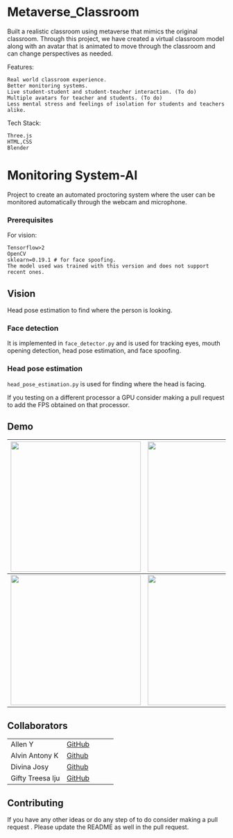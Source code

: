 
# Metaverse_Classroom
Built a realistic classroom using metaverse that  mimics the original classroom. Through this project, we have created a virtual classroom model along with an avatar that is animated to move through the classroom and can change perspectives as needed.

Features:
```
Real world classroom experience.
Better monitoring systems.
Live student-student and student-teacher interaction. (To do)
Multiple avatars for teacher and students. (To do)
Less mental stress and feelings of isolation for students and teachers alike.
```
Tech Stack:
```
Three.js
HTML,CSS
Blender
```
# Monitoring System-AI

Project to create an automated proctoring system where the user can be monitored automatically through the webcam and microphone. 
### Prerequisites

For vision:
```
Tensorflow>2
OpenCV
sklearn=0.19.1 # for face spoofing. 
The model used was trained with this version and does not support recent ones.
```

## Vision
 Head pose estimation to find where the person is looking.


### Face detection
It is implemented in `face_detector.py` and is used for tracking eyes, mouth opening detection, head pose estimation, and face spoofing.

### Head pose estimation
`head_pose_estimation.py` is used for finding where the head is facing.

If you testing on a different processor a GPU consider making a pull request to add the FPS obtained on that processor.

## Demo

| <img src="https://github.com/Alleny244/Metaverse_Classroom/assets/56961826/baa58e66-792a-43aa-9c0b-a529272d25fb"  width="300" height="300"> | <img src="https://github.com/Alleny244/Metaverse_Classroom/assets/56961826/aa3bc7d1-5a1a-40a6-bfa7-36733158c2cd"  width="300" height="300">                        |
| ----------------------------------- | ----------------------------------- |
| <img src="https://github.com/Alleny244/Metaverse_Classroom/assets/56961826/4e987197-3a94-432c-beb8-3ff22d336917"  width="300" height="300"> | <img src="https://github.com/Alleny244/Metaverse_Classroom/assets/56961826/baa58e66-792a-43aa-9c0b-a529272d25fb"  width="300" height="300">  |


  
## Collaborators
  | |  |  |  |  |
  | ------------- | ------------- | ------------- | ------------- | ------------- |
  | Allen Y| [GitHub](https://github.com/Alleny244) | 
   |      Alvin Antony  K | [Github](https://github.com/alvinantonyk) |
  |      Divina Josy | [Github](https://github.com/diina7) |
  |    Gifty Treesa Iju   | [GitHub](https://github.com/Giffff) | 



## Contributing

If you have any other ideas or do any step of to do consider making a pull request . Please update the README as well in the pull request.


